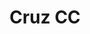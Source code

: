 ---
title: Cruz CC
date: 
draft: false

# descripcion
description : Cruz CC

materials: Plata 925

color: Plateado

dimensions: 0,9 cm

code: 01-03-0261

type: "Aros"

categories: []

# Images
# first image will be shown in the product page
images:
  # - image: "images/path_to_image"
  # La ubicacion de las imagenes es imagenes/Aros/Aros.Microcubic/01-03-0261-cruz-cc
  - image: "./images/aros/microcubic/01-03-0261-cruz-cc_a.jpeg"
  - image: "./images/aros/microcubic/01-03-0261-cruz-cc_b.jpeg"
---